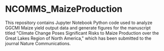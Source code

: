 # NCOMMS_MaizeProduction
This repository contains Jupyter Notebook Python code used to analyze GGCMI Maize yield output data and generate figures for the manuscript titled "Climate Change Poses Significant Risks to Maize Production over the Great Lakes Region of North America," which has been submitted to the journal Nature Communications.
